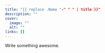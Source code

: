```yaml
---
title: "{{ replace .Name "-" " " | title }}"
description: ""
cover:
  image: ""
  alt: ""
links: []
---
```


Write something awesome.
